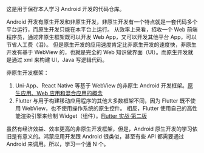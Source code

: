 这是用于保存本人学习 Android 开发的代码仓库。

Android 开发有原生开发和非原生开发，非原生开发有一个特点就是一套代码多个平台运行，而原生开发只能在本平台上运行。
从效率上来看，招收一个 Web 前端程序员，通过非原生框架既可以开发 Web App，又可以开发其他平台 App，可以节省人工费（泪）。
但是原生开发的应用速度肯定比非原生开发的速度快，非原生开发有基于 WebView 的，也就是完全的 Web 知识做界面（UI）。而原生开发就是通过 xml 来构建 UI，Java 写逻辑代码。

非原生开发框架：

1. Uni-App、React Native 等基于 WebView 的非原生 Android 开发框架。[原生应用、Web 应用和混合应用的概念](https://www.cnblogs.com/Enziandom/p/15911787.html)
2. Flutter 与用于构建移动应用程序的其他大多数框架不同，因为 Flutter 既不使用 WebView，也不使用操作系统的原生控件。 相反，Flutter 使用自己的高性能渲染引擎来绘制 Widget（组件）。[Flutter 实战·第二版](https://book.flutterchina.club/chapter1/flutter_intro.html#_1-2-1-flutter-%E7%AE%80%E4%BB%8B)


虽然有经济效益、效率更高的非原生开发框架，但是，Android 原生开发的学习依旧是有意义的。鸿蒙应用开发跟 Android 很类似，甚至有些 API 都需要通过 Android 来调用。所以，学习一个通 N 个。